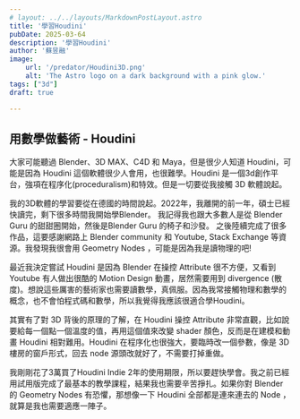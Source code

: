 ```yaml
---
# layout: ../../layouts/MarkdownPostLayout.astro
title: '學習Houdini'
pubDate: 2025-03-64
description: '學習Houdini'
author: '蘇昱融'
image:
    url: '/predator/Houdini3D.png'
    alt: 'The Astro logo on a dark background with a pink glow.'
tags: ["3d"]
draft: true

---
```

## 用數學做藝術 - Houdini

大家可能聽過 Blender、3D MAX、C4D 和 Maya，但是很少人知道 Houdini，可能是因為 Houdini 這個軟體很少人會用，也很難學。Houdini 是一個3d創作平台，強項在程序化(proceduralism)和特效。但是一切要從我接觸 3D 軟體說起。

我的3D軟體的學習要從在德國的時間說起。2022年，我離開的前一年，碩士已經快讀完，剩下很多時間我開始學Blender。
我記得我也跟大多數人是從 Blender Guru 的甜甜圈開始，然後是Blender Guru 的椅子和沙發。
之後陸續完成了很多作品，這要感謝網路上 Blender community 和 Youtube, Stack Exchange 等資源。我發現我很會用 Geometry Nodes
，可能是因為我是讀物理的吧!

最近我決定嘗試 Houdini 是因為 Blender 在操控 Attribute 很不方便，又看到 Youtube 有人做出很酷的 Motion Design 動畫，居然需要用到 divergence (散度)。想說這些厲害的藝術家也需要讀數學，真佩服。因為我常接觸物理和數學的概念，也不會怕程式碼和數學，所以我覺得我應該很適合學Houdini。

其實有了對 3D 背後的原理的了解，在 Houdini 操控 Attribute 非常直觀，比如說要給每一個點一個溫度的值，再用這個值來改變 shader 顏色，反而是在建模和動畫 Houdini 相對難用。Houdini 在程序化也很強大，要臨時改一個參數，像是 3D 樓房的窗戶形式，回去 node 源頭改就好了，不需要打掉重做。

我剛剛花了3萬買了Houdini Indie 2年的使用期限，所以要趕快學會。我之前已經用試用版完成了最基本的教學課程，結果我也需要辛苦掙扎。如果你對 Blender 的 Geometry Nodes 有恐懼，那想像一下 Houdini 全部都是連來連去的 Node ，就算是我也需要適應一陣子。